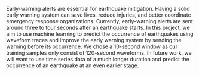 Early-warning alerts are essential for earthquake
mitigation. Having a solid early warning system
can save lives, reduce injuries, and better coordinate
emergency response organizations. Currently,
early-warning alerts are sent around three
to four seconds after an earthquake starts. In
this project, we aim to use machine learning to
predict the occurrence of earthquakes using waveform
traces and improve the early warning system
by sending the warning before its occurrence. We
chose a 10-second window as our training samples
only consist of 120-second waveforms. In future
work, we will want to use time series data of a
much longer duration and predict the occurrence
of an earthquake at an even earlier stage.
